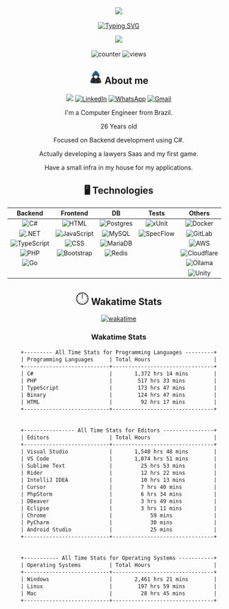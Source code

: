 <div align="center">

<img src="https://user-images.githubusercontent.com/73097560/115834477-dbab4500-a447-11eb-908a-139a6edaec5c.gif">

[![Typing SVG](https://readme-typing-svg.demolab.com?font=Cairo+Play&duration=1500&size=30&pause=1000&color=FF8800&center=true&vCenter=true&multiline=true&width=435&height=85&lines=%2F%2F+Hi+there.+I'm+Gustavo+Cruz;%2F*+Backend+Developer+*%2F)](https://git.io/typing-svg)

<img src="https://user-images.githubusercontent.com/73097560/115834477-dbab4500-a447-11eb-908a-139a6edaec5c.gif">


![counter](https://hit.yhype.me/github/profile?account_id=66931989)
![views](https://komarev.com/ghpvc/?username=gustavoHSCruz&color=orange&style=plastic&label=Profile+Views&abbreviated=true)


## <img src="assets/gifs/about_me.gif" width='30px'> About me

<img src='https://img.shields.io/badge/site-offline-%23.svg?style=plastic&color=red'></img>
[![LinkedIn](https://custom-icon-badges.demolab.com/badge/LinkedIn-0A66C2?logo=linkedin-white&logoColor=fff&style=plastic)](https://www.linkedin.com/in/gusttavocruz/)
[![WhatsApp](https://img.shields.io/badge/WhatsApp-25D366?logo=whatsapp&logoColor=white&style=plastic)](https://wa.me/5543988572527)
[![Gmail](https://img.shields.io/badge/Gmail-D14836?logo=gmail&logoColor=white&style=plastic)](mailto:gustavo_cruz08@hotmail.com?subject=Contact%20From%20Github)

I'm a Computer Engineer from Brazil.

26 Years old

Focused on Backend development using C#.

Actually developing a lawyers Saas and my first game.

Have a small infra in my house for my applications.

## 🖥️ Technologies

| Backend 	| Frontend 	| DB 	| Tests 	| Others 	|
|:---:	|:---:	|:---:	|:---:	|:---:	|
| ![C#](https://custom-icon-badges.demolab.com/badge/C%23-%239179E4.svg?style=plastic&logo=cshrp&logoColor=white) 	| ![HTML](https://img.shields.io/badge/HTML-%23E34F26.svg?style=plastic&logo=html5&logoColor=white) 	| ![Postgres](https://img.shields.io/badge/Postgres-%23316192.svg?style=plastic&logo=postgresql&logoColor=white) 	| ![xUnit](https://img.shields.io/badge/xUnit-%239179E4.svg?style=plastic&logoColor=white) 	| ![Docker](https://img.shields.io/badge/Docker-2496ED?style=plastic&logo=docker&logoColor=fff) 	|
| ![.NET](https://img.shields.io/badge/.NET-512BD4?style=plastic&logo=dotnet&logoColor=fff) 	| ![JavaScript](https://img.shields.io/badge/JavaScript-F7DF1E?style=plastic&logo=javascript&logoColor=000) 	| ![MySQL](https://img.shields.io/badge/MySQL-4479A1?style=plastic&logo=mysql&logoColor=fff) 	| ![SpecFlow](https://img.shields.io/badge/SpecFlow-%239179E4.svg?style=plastic&logoColor=white) 	| ![GitLab](https://img.shields.io/badge/GitLab-FC6D26?style=plastic&logo=gitlab&logoColor=fff) 	|
| ![TypeScript](https://img.shields.io/badge/TypeScript-3178C6?style=plastic&logo=typescript&logoColor=fff) 	| ![CSS](https://img.shields.io/badge/CSS-639?style=plastic&logo=css&logoColor=fff) 	| ![MariaDB](https://img.shields.io/badge/MariaDB-003545?style=plastic&logo=mariadb&logoColor=white) 	|  	| ![AWS](https://custom-icon-badges.demolab.com/badge/AWS-%23FF9900.svg?style=plastic&logo=aws&logoColor=white) 	|
| ![PHP](https://img.shields.io/badge/php-%23777BB4.svg?style=plastic&logo=php&logoColor=white) 	| ![Bootstrap](https://img.shields.io/badge/Bootstrap-7952B3?style=plastic&logo=bootstrap&logoColor=fff) 	| ![Redis](https://img.shields.io/badge/Redis-%23DD0031.svg?style=plastic&logo=redis&logoColor=white) 	|  	| ![Cloudflare](https://img.shields.io/badge/Cloudflare-F38020?style=plastic&logo=Cloudflare&logoColor=white) 	|
| ![Go](https://img.shields.io/badge/Go-%2300ADD8.svg?style=plastic&logo=go&logoColor=white) 	|  	|  	|  	| ![Ollama](https://img.shields.io/badge/Ollama-fff?style=plastic&logo=ollama&logoColor=000) 	|
|  	|  	|  	|  	| ![Unity](https://img.shields.io/badge/Unity-%23000000.svg?style=plastic&logo=unity&logoColor=white) 	|

## <img src="assets/gifs/Clock.gif" width='30px'> Wakatime Stats

[![wakatime](https://wakatime.com/badge/user/4c730ea3-d84a-4f1b-9f91-197a27765c9f.svg)](https://wakatime.com/@4c730ea3-d84a-4f1b-9f91-197a27765c9f)

<!--START_SECTION:waka-->

[//]: # (wakatime-stats)

### Wakatime Stats
```
+--------- All Time Stats for Programming Languages ---------+
| Programming Languages     | Total Hours                    |
+---------------------------+--------------------------------+
| C#                        |       1,372 hrs 14 mins        |
| PHP                       |        517 hrs 33 mins         |
| TypeScript                |        173 hrs 47 mins         |
| Binary                    |        124 hrs 47 mins         |
| HTML                      |         92 hrs 17 mins         |
+---------------------------+--------------------------------+


+---------------- All Time Stats for Editors ----------------+
| Editors                   | Total Hours                    |
+---------------------------+--------------------------------+
| Visual Studio             |       1,540 hrs 48 mins        |
| VS Code                   |       1,074 hrs 51 mins        |
| Sublime Text              |         25 hrs 53 mins         |
| Rider                     |         12 hrs 22 mins         |
| IntelliJ IDEA             |         10 hrs 13 mins         |
| Cursor                    |         7 hrs 40 mins          |
| PhpStorm                  |         6 hrs 34 mins          |
| DBeaver                   |         3 hrs 49 mins          |
| Eclipse                   |         3 hrs 11 mins          |
| Chrome                    |            59 mins             |
| PyCharm                   |            30 mins             |
| Android Studio            |            25 mins             |
+---------------------------+--------------------------------+


+----------- All Time Stats for Operating Systems -----------+
| Operating Systems         | Total Hours                    |
+---------------------------+--------------------------------+
| Windows                   |       2,461 hrs 21 mins        |
| Linux                     |        197 hrs 59 mins         |
| Mac                       |         28 hrs 45 mins         |
+---------------------------+--------------------------------+
```

[//]: # (end-wakatime-stats)



















<!--END_SECTION:waka-->

</div>


<!--
**GustavoHSCruz/GustavoHSCruz** is a ✨ _special_ ✨ repository because its `README.md` (this file) appears on your GitHub profile.

Here are some ideas to get you started:

- 🔭 I’m currently working on ...
- 🌱 I’m currently learning ...
- 👯 I’m looking to collaborate on ...
- 🤔 I’m looking for help with ...
- 💬 Ask me about ...
- 📫 How to reach me: ...
- 😄 Pronouns: ...
- ⚡ Fun fact: ...
-->

